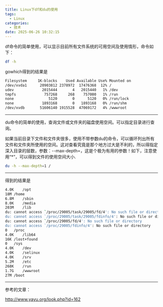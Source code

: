 ```yaml
---
title: Linux下df和du的使用
tags:
  - Linux
categories:
  - 技术
date: 2025-06-26 10:32:15
---
```


df命令的简单使用，可以显示目前所有文件系统的可用空间及使用情形，命令如下：

```bash
df -h
```

gowhich得到的结果是

```bash
Filesystem     1K-blocks    Used Available Use% Mounted on
/dev/xvda1      20903812 2378972  17476368  12% /
udev             2015444       4   2015440   1% /dev
tmpfs             757268     268    757000   1% /run
none                5120       0      5120   0% /run/lock
none             1893168       0   1893168   0% /run/shm
/dev/xvdb       51606140 1915528  47069172   4% /wwwroot
```

---

du命令的简单的使用，查询文件或文件夹的磁盘使用空间。可以指定目录进行查询。

如果当前目录下文件和文件夹很多，使用不带参数du的命令，可以循环列出所有文件和文件夹所使用的空间。这对查看究竟是那个地方过大是不利的，所以得指定深入目录的层数，参数：--max-depth=，这是个极为有用的参数！如下，注意使用“\*”，可以得到文件的使用空间大小.

```bash
du -h --max-depth=1 /
```

---

得到的结果是

```bash
4.0K	/opt
18M	/home
6.8M	/sbin
8.0K	/media
203M	/lib
du: cannot access `/proc/29005/task/29005/fd/4': No such file or directory
du: cannot access `/proc/29005/task/29005/fdinfo/4': No such file or directory
du: cannot access `/proc/29005/fd/4': No such file or directory
du: cannot access `/proc/29005/fdinfo/4': No such file or directory
0	/proc
4.0K	/lib64
16K	/lost+found
0	/sys
4.0K	/dev
4.0K	/selinux
4.0K	/srv
5.2M	/etc
268K	/run
1.7G	/wwwroot
27M	/boot
```

---

参考的文章：

http://www.yayu.org/look.php?id=162

